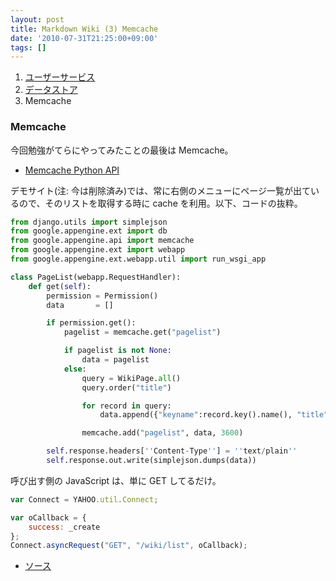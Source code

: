 ```yaml
---
layout: post
title: Markdown Wiki (3) Memcache
date: '2010-07-31T21:25:00+09:00'
tags: []
---
```

1. [ユーザーサービス](/markdown-wiki-1)
2. [データストア](/markdown-wiki-2/)
3. Memcache

### Memcache

今回勉強がてらにやってみたことの最後は Memcache。

- [Memcache Python API](http://code.google.com/intl/ja/appengine/docs/python/memcache/)

デモサイト(注: 今は削除済み)では、常に右側のメニューにページ一覧が出ているので、そのリストを取得する時に cache を利用。以下、コードの抜粋。
```python
from django.utils import simplejson
from google.appengine.ext import db
from google.appengine.api import memcache
from google.appengine.ext import webapp
from google.appengine.ext.webapp.util import run_wsgi_app

class PageList(webapp.RequestHandler):
    def get(self):
        permission = Permission()
        data       = []

        if permission.get():
            pagelist = memcache.get("pagelist")

            if pagelist is not None:
                data = pagelist
            else:
                query = WikiPage.all()
                query.order("title")

                for record in query:
                    data.append({"keyname":record.key().name(), "title": record.title })

                memcache.add("pagelist", data, 3600)

        self.response.headers[''Content-Type''] = ''text/plain''
        self.response.out.write(simplejson.dumps(data))
```

呼び出す側の JavaScript は、単に GET してるだけ。

```javascript
var Connect = YAHOO.util.Connect;

var oCallback = {
    success: _create
};
Connect.asyncRequest("GET", "/wiki/list", oCallback);
```

- [ソース](https://github.com/altflow/Markdown-Wiki)
